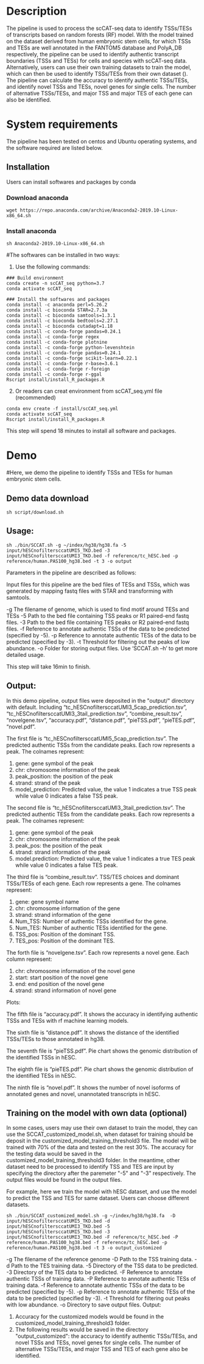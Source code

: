 # Description

The pipeline is used to process the scCAT-seq data to identify TSSs/TESs of transcripts based on random forests (RF) model. With the model trained on  the dataset derived from human embryonic stem cells, for which TSSs and TESs are well annotated in the FANTOM5 database and PolyA_DB respectively, the pipeline can be used to identify authentic transcript boundaries (TSSs and TESs) for cells and species with scCAT-seq data. Alternatively, users can use their own training datasets to train the model, which can then be used to identify TSSs/TESs from their own dataset ().
The pipeline can calculate the accuracy to identify authentic TSSs/TESs, and identify novel TSSs and TESs, novel genes for single cells. The number of alternative TSSs/TESs, and major TSS and major TES of each gene can also be identified.

# System requirements

The pipeline has been tested on centos and Ubuntu operating systems, and the software required are listed below.

## Installation


Users can install softwares and packages by conda

### Download anaconda

```
wget https://repo.anaconda.com/archive/Anaconda2-2019.10-Linux-x86_64.sh
```

### Install anaconda

```
sh Anaconda2-2019.10-Linux-x86_64.sh
```


#The softwares can be installed in two ways:

1) Use the following commands:
   
```
### Build environment
conda create -n scCAT_seq python=3.7
conda activate scCAT_seq

### Install the softwares and packages
conda install -c anaconda perl=5.26.2
conda install -c bioconda STAR=2.7.3a
conda install -c bioconda samtools=1.3.1
conda install -c bioconda bedtools=2.27.1
conda install -c bioconda cutadapt=1.18
conda install -c conda-forge pandas=0.24.1
conda install -c conda-forge regex
conda install -c conda-forge plotnine
conda install -c conda-forge python-levenshtein
conda install -c conda-forge pandas=0.24.1
conda install -c conda-forge scikit-learn=0.22.1
conda install -c conda-forge r-base=3.6.1
conda install -c conda-forge r-foreign
conda install -c conda-forge r-ggal
Rscript install/install_R_packages.R
```

2) Or readers can creat environment from scCAT_seq.yml file (recommended)

```
conda env create -f install/scCAT_seq.yml
conda activate scCAT_seq
Rscript install/install_R_packages.R
```
   
This step will spend 18 minutes to install all software and packages.



# Demo

#Here, we demo the pipeline to identify TSSs and TESs for human embryonic stem cells. 

## Demo data download

```
sh script/download.sh
```

## Usage:

```
sh ./bin/SCCAT.sh -g ~/index/hg38/hg38.fa -5 input/hESCnofiltersccatUMI5_TKD.bed -3 input/hESCnofiltersccatUMI3_TKD.bed -f reference/tc_hESC.bed -p reference/human.PAS100_hg38.bed -t 3 -o output
```

Parameters in the pipeline are described as follows: 

Input files for this pipeline are the bed files of TESs and TSSs, which was generated by mapping fastq files with STAR and transforming with samtools.

-g 
The filename of genome, which is used to find motif around TESs and TESs
-5
Path to the bed file containing TSS peaks or R1 paired-end fastq files.
-3
Path to the bed file containing TES peaks or R2 paired-end fastq files.
-f
Reference to annotate authentic TSSs of the data to be predicted (specified by -5).
-p
Reference to annotate authentic TESs of the data to be predicted (specified by -3).
-t
Threshold for filtering out the peaks of low abundance.
-o 
Folder for storing output files.
Use ‘SCCAT.sh –h’ to get more detailed usage. 

This step will take 16min to finish.

## Output:

In this demo pipeline, output files were deposited in the "output/" directory with default. Including “tc_hESCnofiltersccatUMI3_5cap_prediction.tsv”, “tc_hESCnofiltersccatUMI3_3tail_prediction.tsv”, “combine_result.tsv”, “novelgene.tsv”, “accuracy.pdf”, “distance.pdf”, “pieTSS.pdf”, “pieTES.pdf”, “novel.pdf”.

The first file is “tc_hESCnofiltersccatUMI5_5cap_prediction.tsv”. The predicted authentic TSSs from the candidate peaks. Each row represents a peak. The colnames represent:

1)	gene: gene symbol of the peak
2)	chr: chromosome information of the peak
3)	peak_position: the position of the peak
4)	strand: strand of the peak
5)	model_prediction: Predicted value, the value 1 indicates a true TSS peak while value 0 indicates a false TSS peak.


The second file is “tc_hESCnofiltersccatUMI3_3tail_prediction.tsv”. The predicted authentic TESs from the candidate peaks. Each row represents a peak. The colnames represent:

1)	gene: gene symbol of the peak
2)	chr: chromosome information of the peak
3)	peak_pos: the position of the peak
4)	strand: strand information of the peak
5)	model.prediction: Predicted value, the value 1 indicates a true TES peak while value 0 indicates a false TES peak.

The third file is “combine_result.tsv”. TSS/TES choices and dominant TSSs/TESs of each gene. Each row represents a gene. The colnames represent:

1)	gene: gene symbol name
2)	chr: chromosome information of the gene
3)	strand: strand information of the gene
4)	Num_TSS: Number of authentic TSSs identified for the gene.
5)	Num_TES: Number of authentic TESs identified for the gene.
6)	TSS_pos: Position of the dominant TSS.
7)	TES_pos: Position of the dominant TES.


The forth file is “novelgene.tsv”. Each row represents a novel gene. Each column represent:
 
1)	chr: chromosome information of the novel gene
2)	start: start position of the novel gene
3)	end: end position of the novel gene
4)	strand: strand information of novel gene

Plots:

The fifth file is “accuracy.pdf”. It shows the accuracy in identifying authentic TSSs and TESs with rf machine learning models.
 
The sixth file is “distance.pdf”. It shows the distance of the identified TSSs/TESs to those annotated in hg38. 
 
The seventh file is “pieTSS.pdf”. Pie chart shows the genomic distribution of the identified TSSs in hESC. 
 
The eighth file is “pieTES.pdf”. Pie chart shows the genomic distribution of the identified TESs in hESC. 

The ninth file is “novel.pdf”. It shows the number of novel isoforms of annotated genes and novel, unannotated transcripts in hESC.

 

## Training on the model with own data (optional)
In some cases, users may use their own dataset to train the model, they can use the SCCAT_customized_model.sh, when dataset for training should be deposit in the customized_model_training_threshold3 file. The model will be trained with 70% of the data and tested on the rest 30%. The accuracy for the testing data would be saved in the customized_model_training_threshold3 folder. 
In the meantime, other dataset need to be processed to identify TSS and TES are input by specifying the directory after the paremeter "-5" and  "-3" respectively. The output files would be found in the output files.

For example, here we train the model with hESC dataset, and use the model to predict the TSS and TES for same dataset. Users can choose different datasets. 

```
sh ./bin/SCCAT_customized_model.sh -g ~/index/hg38/hg38.fa  -D input/hESCnofiltersccatUMI5_TKD.bed -d input/hESCnofiltersccatUMI3_TKD.bed -5 input/hESCnofiltersccatUMI5_TKD.bed -3 input/hESCnofiltersccatUMI3_TKD.bed -F reference/tc_hESC.bed -P reference/human.PAS100_hg38.bed -f reference/tc_hESC.bed -p reference/human.PAS100_hg38.bed -t 3 -o output_customized
```

-g 
The filename of the reference genome
-D
Path to the TSS training data.
-d
Path to the TES training data.
-5
Directory of the TSS data to be predicted.
-3
Directory of the TES data to be predicted.
-F
Reference to annotate authentic TSSs of training data.
-P
Reference to annotate authentic TESs of training data.
-f
Reference to annotate authentic TSSs of the data to be predicted (specified by -5).
-p
Reference to annotate authentic TESs of the data to be predicted (specified by -3).
-t
Threshold for filtering out peaks with low abundance.
-o 
Directory to save output files.
Output:
1. Accuracy for the customized models would be found in the customized_model_training_threshold3 folder.
2. The following results would be saved in the directory "output_customized": the accuracy to identify authentic TSSs/TESs, and novel TSSs and TESs, novel genes for single cells. The number of alternative TSSs/TESs, and major TSS and TES of each gene also be identified.
